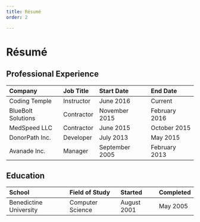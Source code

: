```yaml
---
title: Résumé
order: 2

---
```


# Résumé

## Professional Experience
| Company | Job Title | Start Date | End Date |
| :--- | :--- | :--- | :--- |
| Coding Temple | Instructor | June 2016 | Current |
| BlueBolt Solutions | Contractor | November 2015 | February 2016 |
| MedSpeed LLC | Contractor | June 2015 | October 2015 |
| DonorPath Inc. | Developer | July 2013 | May 2015 |
| Avanade Inc. | Manager | September 2005 | February 2013 |

## Education

| School | Field of Study | Started | Completed |
|:---|:---|:---|:---|
| Benedictine University | Computer Science | August 2001 | May 2005 |


